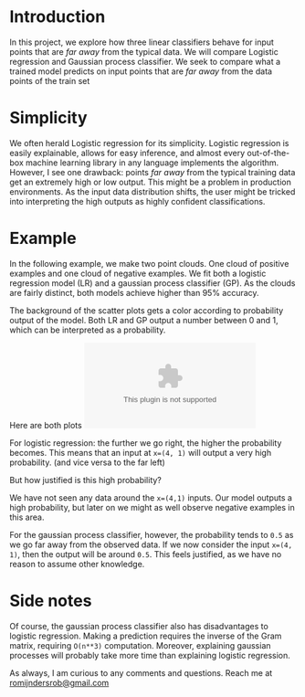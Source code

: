 # Introduction
In this project, we explore how three linear classifiers behave for input points that are _far away_ from the typical data. We will compare Logistic regression and Gaussian process classifier. We seek to compare what a trained model predicts on input points that are _far away_ from the data points of the train set

# Simplicity	
We often herald Logistic regression for its simplicity. Logistic regression is easily explainable, allows for easy inference, and almost every out-of-the-box machine learning library in any language implements the algorithm. However, I see one drawback: points _far away_ from the typical training data get an extremely high or low output. This might be a problem in production environments. As the input data distribution shifts, the user might be tricked into interpreting the high outputs as highly confident classifications. 

# Example
In the following example, we make two point clouds. One cloud of positive examples and one cloud of negative examples. We fit both a logistic regression model (LR) and a gaussian process classifier (GP). As the clouds are fairly distinct, both models achieve higher than 95% accuracy. 

The background of the scatter plots gets a color according to probability output of the model. Both LR and GP output a number between 0 and 1, which can be interpreted as a probability. 

Here are both plots
![plot](www.google.com)

For logistic regression: the further we go right, the higher the probability becomes. This means that an input at `x=(4, 1)` will output a very high probability. (and vice versa to the far left)

But how justified is this high probability?

We have not seen any data around the `x=(4,1)` inputs. Our model outputs a high probability, but later on we might as well observe negative examples in this area.

For the gaussian process classifier, however, the probability tends to `0.5` as we go far away from the observed data. If we now consider the input `x=(4, 1)`, then the output will be around `0.5`. This feels justified, as we have no reason to assume other knowledge.

# Side notes
Of course, the gaussian process classifier also has disadvantages to logistic regression. Making a prediction requires the inverse of the Gram matrix, requiring `O(n**3)` computation. Moreover, explaining gaussian processes will probably take more time than explaining logistic regression.

As always, I am curious to any comments and questions. Reach me at romijndersrob@gmail.com

